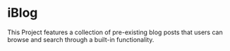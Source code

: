 # iBlog
This Project features a collection of pre-existing blog posts that users can browse and search through a built-in functionality.
